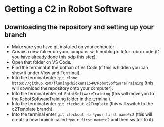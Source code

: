 # Getting a C2 in Robot Software
## Downloading the repository and setting up your branch
* Make sure you have git installed on your computer
* Create a new folder on your computer with nothing in it for robot code (if you have already done this skip this step).
* Open that folder on VS Code.
* Find the terminal at the bottom of Vs Code (if this is hidden you can show it under View and Terminal).
* Into the terminal enter `git clone https://github.com/flamingchickens1540/RobotSoftwareTraining` (this will download the repository onto your computer).
* Into the terminal enter `cd RobotSoftwareTraining` (this will move you to the RobotSoftwareTraining folder in the terminal).
* Into the terminal enter `git checkout c2Template` (this will switch to the c2Template branch).
* Into the terminal enter `git checkout -b *your first name*c2` (this will create a new branch called `*your first name*c2` and then switch to it).
